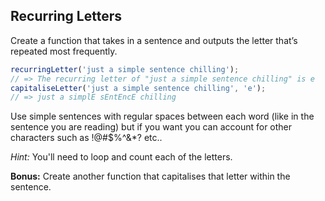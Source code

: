 ## Recurring Letters

Create a function that takes in a sentence and outputs the letter that’s repeated most frequently.

```js
recurringLetter('just a simple sentence chilling');
// => The recurring letter of "just a simple sentence chilling" is e
capitaliseLetter('just a simple sentence chilling', 'e');
// => just a simplE sEntEncE chilling
```

Use simple sentences with regular spaces between each word (like in the sentence you are reading) but if you want you can account for other characters such as !@#$%^&*? etc..

*Hint:* You'll need to loop and count each of the letters.

**Bonus:** Create another function that capitalises that letter within the sentence. 